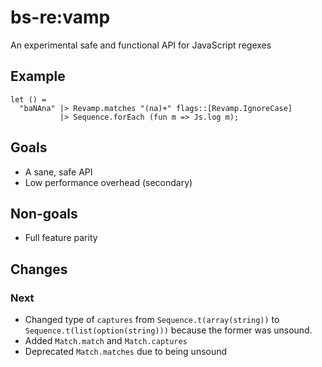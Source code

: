 
# bs-re:vamp

An experimental safe and functional API for JavaScript regexes

## Example

```reason
let () =
  "baNAna" |> Revamp.matches "(na)+" flags::[Revamp.IgnoreCase]
           |> Sequence.forEach (fun m => Js.log m);
```

## Goals

* A sane, safe API
* Low performance overhead (secondary)

## Non-goals

* Full feature parity

## Changes

### Next
* Changed type of `captures` from `Sequence.t(array(string))` to `Sequence.t(list(option(string)))` because the former was unsound.
* Added `Match.match` and `Match.captures`
* Deprecated `Match.matches` due to being unsound
